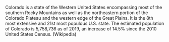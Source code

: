 Colorado is a state of the Western United States encompassing most of the southern Rocky Mountains as well as the northeastern portion of the Colorado Plateau and the western edge of the Great Plains. It is the 8th most extensive and 21st most populous U.S. state. The estimated population of Colorado is 5,758,736 as of 2019, an increase of 14.5% since the 2010 United States Census. (Wikipedia)

